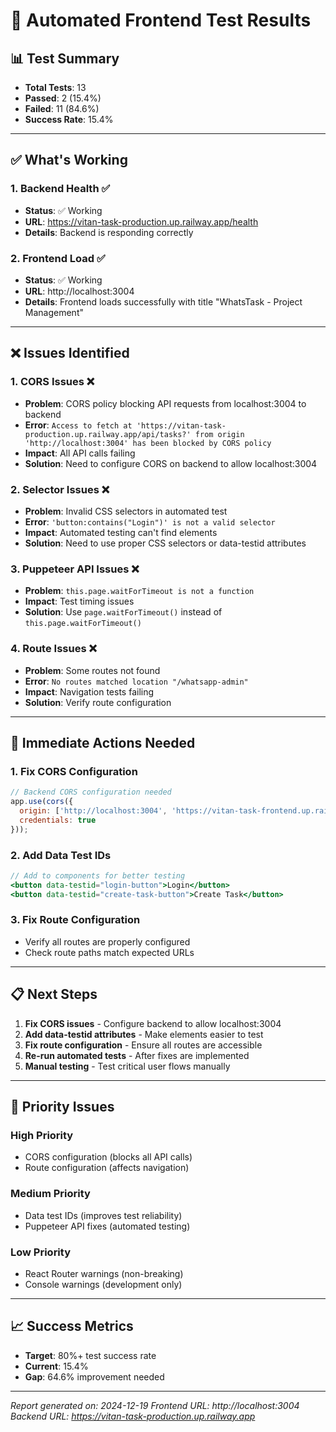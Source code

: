 # 🧪 Automated Frontend Test Results

## 📊 **Test Summary**
- **Total Tests**: 13
- **Passed**: 2 (15.4%)
- **Failed**: 11 (84.6%)
- **Success Rate**: 15.4%

---

## ✅ **What's Working**

### **1. Backend Health** ✅
- **Status**: ✅ Working
- **URL**: https://vitan-task-production.up.railway.app/health
- **Details**: Backend is responding correctly

### **2. Frontend Load** ✅
- **Status**: ✅ Working
- **URL**: http://localhost:3004
- **Details**: Frontend loads successfully with title "WhatsTask - Project Management"

---

## ❌ **Issues Identified**

### **1. CORS Issues** ❌
- **Problem**: CORS policy blocking API requests from localhost:3004 to backend
- **Error**: `Access to fetch at 'https://vitan-task-production.up.railway.app/api/tasks?' from origin 'http://localhost:3004' has been blocked by CORS policy`
- **Impact**: All API calls failing
- **Solution**: Need to configure CORS on backend to allow localhost:3004

### **2. Selector Issues** ❌
- **Problem**: Invalid CSS selectors in automated test
- **Error**: `'button:contains("Login")' is not a valid selector`
- **Impact**: Automated testing can't find elements
- **Solution**: Need to use proper CSS selectors or data-testid attributes

### **3. Puppeteer API Issues** ❌
- **Problem**: `this.page.waitForTimeout is not a function`
- **Impact**: Test timing issues
- **Solution**: Use `page.waitForTimeout()` instead of `this.page.waitForTimeout()`

### **4. Route Issues** ❌
- **Problem**: Some routes not found
- **Error**: `No routes matched location "/whatsapp-admin"`
- **Impact**: Navigation tests failing
- **Solution**: Verify route configuration

---

## 🔧 **Immediate Actions Needed**

### **1. Fix CORS Configuration**
```javascript
// Backend CORS configuration needed
app.use(cors({
  origin: ['http://localhost:3004', 'https://vitan-task-frontend.up.railway.app'],
  credentials: true
}));
```

### **2. Add Data Test IDs**
```jsx
// Add to components for better testing
<button data-testid="login-button">Login</button>
<button data-testid="create-task-button">Create Task</button>
```

### **3. Fix Route Configuration**
- Verify all routes are properly configured
- Check route paths match expected URLs

---

## 📋 **Next Steps**

1. **Fix CORS issues** - Configure backend to allow localhost:3004
2. **Add data-testid attributes** - Make elements easier to test
3. **Fix route configuration** - Ensure all routes are accessible
4. **Re-run automated tests** - After fixes are implemented
5. **Manual testing** - Test critical user flows manually

---

## 🎯 **Priority Issues**

### **High Priority**
- CORS configuration (blocks all API calls)
- Route configuration (affects navigation)

### **Medium Priority**
- Data test IDs (improves test reliability)
- Puppeteer API fixes (automated testing)

### **Low Priority**
- React Router warnings (non-breaking)
- Console warnings (development only)

---

## 📈 **Success Metrics**

- **Target**: 80%+ test success rate
- **Current**: 15.4%
- **Gap**: 64.6% improvement needed

---

*Report generated on: 2024-12-19*
*Frontend URL: http://localhost:3004*
*Backend URL: https://vitan-task-production.up.railway.app* 